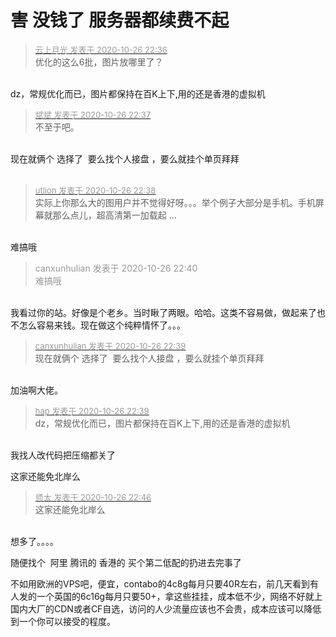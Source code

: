 # 害 没钱了 服务器都续费不起


<div class="quote"><blockquote><font size="2"><a href="https://www.hostloc.com/forum.php?mod=redirect&amp;goto=findpost&amp;pid=9356483&amp;ptid=758745" target="_blank"><font color="#999999">云上月光 发表于 2020-10-26 22:36</font></a></font><br />
优化的这么6批，图片放哪里了？</blockquote></div><br />
dz，常规优化而已，图片都保持在百K上下,用的还是香港的虚拟机

<div class="quote"><blockquote><font size="2"><a href="https://www.hostloc.com/forum.php?mod=redirect&amp;goto=findpost&amp;pid=9356493&amp;ptid=758745" target="_blank"><font color="#999999">斌斌 发表于 2020-10-26 22:37</font></a></font><br />
不至于吧。</blockquote></div><br />
现在就俩个 选择了&nbsp;&nbsp;要么找个人接盘 ，要么就挂个单页拜拜<br />
<br />


<div class="quote"><blockquote><font size="2"><a href="https://www.hostloc.com/forum.php?mod=redirect&amp;goto=findpost&amp;pid=9356495&amp;ptid=758745" target="_blank"><font color="#999999">utlion 发表于 2020-10-26 22:38</font></a></font><br />
实际上你那么大的图用户并不觉得好呀。。。举个例子大部分是手机。手机屏幕就那么点儿，超高清第一加载起 ...</blockquote></div><br />
难搞哦

<div class="quote"><blockquote><font color="#999999">canxunhulian 发表于 2020-10-26 22:40</font><br />
<font color="#999999">难搞哦</font></blockquote></div><br />
我看过你的站。好像是个老乡。当时瞅了两眼。哈哈。这类不容易做，做起来了也不怎么容易来钱。现在做这个纯粹情怀了。。。

<div class="quote"><blockquote><font size="2"><a href="https://www.hostloc.com/forum.php?mod=redirect&amp;goto=findpost&amp;pid=9356500&amp;ptid=758745" target="_blank"><font color="#999999">canxunhulian 发表于 2020-10-26 22:39</font></a></font><br />
现在就俩个 选择了&nbsp;&nbsp;要么找个人接盘 ，要么就挂个单页拜拜</blockquote></div><br />
加油啊大佬。

<div class="quote"><blockquote><font size="2"><a href="https://www.hostloc.com/forum.php?mod=redirect&amp;goto=findpost&amp;pid=9356498&amp;ptid=758745" target="_blank"><font color="#999999">hap 发表于 2020-10-26 22:39</font></a></font><br />
dz，常规优化而已，图片都保持在百K上下,用的还是香港的虚拟机</blockquote></div><br />
我找人改代码把压缩都关了

这家还能免北岸么

<div class="quote"><blockquote><font size="2"><a href="https://www.hostloc.com/forum.php?mod=redirect&amp;goto=findpost&amp;pid=9356546&amp;ptid=758745" target="_blank"><font color="#999999">师太 发表于 2020-10-26 22:46</font></a></font><br />
这家还能免北岸么</blockquote></div><br />
想多了。。。。

随便找个&nbsp;&nbsp;阿里 腾讯的 香港的 买个第二低配的扔进去完事了

不如用欧洲的VPS吧，便宜，contabo的4c8g每月只要40R左右，前几天看到有人发的一个英国的6c16g每月只要50+，拿这些挂挂，成本低不少，网络不好就上国内大厂的CDN或者CF自选，访问的人少流量应该也不会贵，成本应该可以降低到一个你可以接受的程度。
